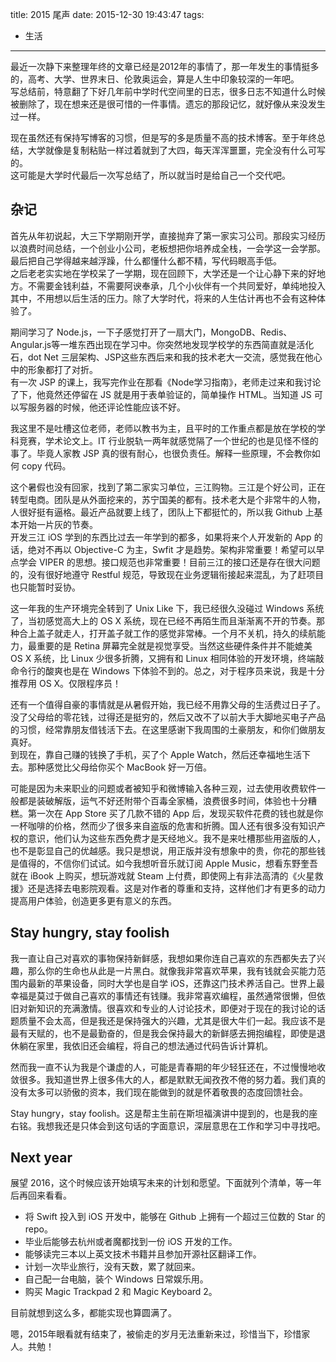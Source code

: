 title: 2015 尾声
date: 2015-12-30 19:43:47
tags:
- 生活
---
最近一次静下来整理年终的文章已经是2012年的事情了，那一年发生的事情挺多的，高考、大学、世界末日、伦敦奥运会，算是人生中印象较深的一年吧。  
写总结前，特意翻了下好几年前中学时代空间里的日志，很多日志不知道什么时候被删除了，现在想来还是很可惜的一件事情。遗忘的那段记忆，就好像从来没发生过一样。  

现在虽然还有保持写博客的习惯，但是写的多是质量不高的技术博客。至于年终总结，大学就像是复制粘贴一样过着就到了大四，每天浑浑噩噩，完全没有什么可写的。  
这可能是大学时代最后一次写总结了，所以就当时是给自己一个交代吧。  
<!--more-->
## 杂记

首先从年初说起，大三下学期刚开学，直接抛弃了第一家实习公司。那段实习经历以浪费时间总结，一个创业小公司，老板想把你培养成全栈，一会学这一会学那。最后把自己学得越来越浮躁，什么都懂什么都不精，写代码眼高手低。  
之后老老实实地在学校呆了一学期，现在回顾下，大学还是一个让心静下来的好地方。不需要金钱利益，不需要阿谀奉承，几个小伙伴有一个共同爱好，单纯地投入其中，不用想以后生活的压力。除了大学时代，将来的人生估计再也不会有这种体验了。  

期间学习了 Node.js，一下子感觉打开了一扇大门，MongoDB、Redis、Angular.js等一堆东西出现在学习中。你突然地发现学校学的东西简直就是活化石，dot Net 三层架构、JSP这些东西后来和我的技术老大一交流，感觉我在他心中的形象都打了对折。  
有一次 JSP 的课上，我写完作业在那看《Node学习指南》，老师走过来和我讨论了下，他竟然还停留在 JS 就是用于表单验证的，简单操作 HTML。当知道 JS 可以写服务器的时候，他还评论性能应该不好。  

我这里不是吐槽这位老师，老师以教书为主，且平时的工作重点都是放在学校的学科竞赛，学术论文上。IT 行业脱轨一两年就感觉隔了一个世纪的也是见怪不怪的事了。毕竟人家教 JSP 真的很有耐心，也很负责任。解释一些原理，不会教你如何 copy 代码。  

这个暑假也没有回家，找到了第二家实习单位，三江购物。三江是个好公司，正在转型电商。团队是从外面挖来的，苏宁国美的都有。技术老大是个非常牛的人物，人很好挺有逼格。最近产品就要上线了，团队上下都挺忙的，所以我 Github 上基本开始一片灰的节奏。  
开发三江 iOS 学到的东西比过去一年学到的都多，如果将来个人开发新的 App 的话，绝对不再以 Objective-C 为主，Swfit 才是趋势。架构非常重要！希望可以早点学会 VIPER 的思想。接口规范也非常重要！目前三江的接口还是存在很大问题的，没有很好地遵守 Restful 规范，导致现在业务逻辑衔接起来混乱，为了赶项目也只能暂时妥协。   

这一年我的生产环境完全转到了 Unix Like 下，我已经很久没碰过 Windows 系统了，当初感觉高大上的 OS X 系统，现在已经不再陌生而且渐渐离不开的节奏。那种合上盖子就走人，打开盖子就工作的感觉非常棒。一个月不关机，持久的续航能力，最重要的是 Retina 屏幕完全就是视觉享受。当然这些硬件条件并不能媲美 OS X 系统，比 Linux 少很多折腾，又拥有和 Linux 相同体验的开发环境，终端敲命令行的酸爽也是在 Windows 下体验不到的。总之，对于程序员来说，我是十分推荐用 OS X。仅限程序员！  

还有一个值得自豪的事情就是从暑假开始，我已经不用靠父母的生活费过日子了。没了父母给的零花钱，过得还是挺穷的，然后又改不了以前大手大脚地买电子产品的习惯，经常靠朋友借钱活下去。在这里感谢下我周围的土豪朋友，和你们做朋友真好。  
到现在，靠自己赚的钱换了手机，买了个 Apple Watch，然后还幸福地生活下去。那种感觉比父母给你买个 MacBook 好一万倍。 

可能是因为未来职业的问题或者被知乎和微博输入各种三观，过去使用收费软件一般都是装破解版，运气不好还附带个百毒全家桶，浪费很多时间，体验也十分糟糕。第一次在 App Store 买了几款不错的 App 后，发现买软件花费的钱也就是你一杯咖啡的价格，然而少了很多来自盗版的危害和折腾。国人还有很多没有知识产权的意识，他们认为这些东西免费才是天经地义。我不是来吐槽那些用盗版的人，也不是彰显自己的优越感。我只是想说，用正版并没有想象中的贵，你花的那些钱是值得的，不信你们试试。如今我想听音乐就订阅 Apple Music，想看东野奎吾就在 iBook 上购买，想玩游戏就 Steam 上付费，即使网上有非法高清的《火星救援》还是选择去电影院观看。这是对作者的尊重和支持，这样他们才有更多的动力提高用户体验，创造更多更有意义的东西。  

## Stay hungry, stay foolish

我一直让自己对喜欢的事物保持新鲜感，我想如果你连自己喜欢的东西都失去了兴趣，那么你的生命也从此是一片黑白。就像我非常喜欢苹果，我有钱就会买能力范围内最新的苹果设备，同时大学也是自学 iOS，还靠这门技术养活自己。世界上最幸福是莫过于做自己喜欢的事情还有钱赚。我非常喜欢编程，虽然通常很懒，但依旧对新知识的充满激情。很喜欢和专业的人讨论技术，即便对于现在的我讨论的话题质量不会太高，但是我还是保持强大的兴趣，尤其是很大牛们一起。我应该不是最有天赋的，也不是最勤奋的，但是我会保持最大的新鲜感去拥抱编程，即使是退休躺在家里，我依旧还会编程，将自己的想法通过代码告诉计算机。  

然而我一直不认为我是个谦虚的人，可能是青春期的年少轻狂还在，不过慢慢地收敛很多。我知道世界上很多伟大的人，都是默默无闻孜孜不倦的努力着。我们真的没有太多可以骄傲的资本，我们现在能做到的就是怀着敬畏的态度回馈社会。  

Stay hungry，stay foolish。这是帮主生前在斯坦福演讲中提到的，也是我的座右铭。我想我还是只体会到这句话的字面意识，深层意思在工作和学习中寻找吧。

## Next year

展望 2016，这个时候应该开始填写未来的计划和愿望。下面就列个清单，等一年后再回来看看。

- 将 Swift 投入到 iOS 开发中，能够在 Github 上拥有一个超过三位数的 Star 的 repo。
- 毕业后能够去杭州或者魔都找到一份 iOS 开发的工作。
- 能够读完三本以上英文技术书籍并且参加开源社区翻译工作。
- 计划一次毕业旅行，没有天数，累了就回来。
- 自己配一台电脑，装个 Windows 日常娱乐用。
- 购买 Magic Trackpad 2 和 Magic Keyboard 2。

目前就想到这么多，都能实现也算圆满了。

嗯，2015年眼看就有结束了，被偷走的岁月无法重新来过，珍惜当下，珍惜家人。共勉！
